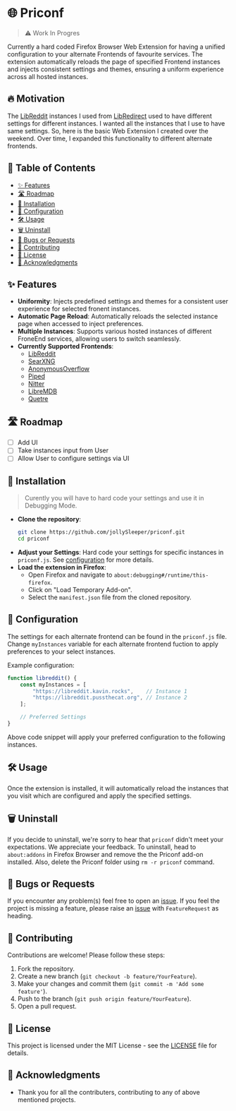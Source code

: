 # 🌐 Priconf

> ⚠️ Work In Progres

Currently a hard coded Firefox Browser Web Extension for having a unified configuration to your alternate Frontends of favourite services. The extension automatically reloads the page of specified Frontend instances and injects consistent settings and themes, ensuring a uniform experience across all hosted instances.

## 🔥 Motivation

The [LibReddit](https://github.com/libreddit/libreddit) instances I used from [LibRedirect](https://github.com/libredirect/browser_extension) used to have different settings for different instances.
I wanted all the instances that I use to have same settings. So, here is the basic Web Extension I created over the weekend.
Over time, I expanded this functionality to different alternate frontends.

## 📖 Table of Contents

- [✨ Features](#-features)
- [🛣️ Roadmap](#-roadmap)
- [🚀 Installation](#-installation)
- [🔧 Configuration](#-configuration)
- [🛠️ Usage](#-usage)
- [🗑️ Uninstall](#-uninstall)
- [🐛 Bugs or Requests](#-bugs-or-requests)
- [🤝 Contributing](#-contributing)
- [📄 License](#-license)
- [🙏 Acknowledgments](#-acknowledgments)

## ✨ Features

- **Uniformity**: Injects predefined settings and themes for a consistent user experience for selected fronent instances.
- **Automatic Page Reload**: Automatically reloads the selected instance page when accessed to inject preferences.
- **Multiple Instances**: Supports various hosted instances of different FroneEnd services, allowing users to switch seamlessly.
- **Currently Supported Frontends**:
    - [LibReddit](https://github.com/libreddit/libreddit)
    - [SearXNG](https://github.com/searxng/searxng)
    - [AnonymousOverflow](https://github.com/httpjamesm/AnonymousOverflow)
    - [Piped](https://github.com/TeamPiped/Piped)
    - [Nitter](https://github.com/zedeus/nitter)
    - [LibreMDB](https://github.com/zyachel/libremdb)
    - [Quetre](https://github.com/zyachel/quetre)

## 🛣️ Roadmap

- [ ] Add UI
- [ ] Take instances input from User
- [ ] Allow User to configure settings via UI

## 🚀 Installation

> Curently you will have to hard code your settings and use it in Debugging Mode.

- **Clone the repository**:
   ```bash
   git clone https://github.com/jollySleeper/priconf.git
   cd priconf
   ```
- **Adjust your Settings**:
    Hard code your settings for specific instances in `priconf.js`. See [configuration](#configuration) for more details.
- **Load the extension in Firefox**:
   - Open Firefox and navigate to `about:debugging#/runtime/this-firefox`.
   - Click on "Load Temporary Add-on".
   - Select the `manifest.json` file from the cloned repository.

## 🔧 Configuration

The settings for each alternate frontend can be found in the `priconf.js` file.
Change `myInstances` variable for each alternate frontend fuction to apply preferences to your select instances.

Example configuration:
```javascript
function libreddit() {
    const myInstances = [
        "https://libreddit.kavin.rocks",    // Instance 1
        "https://libreddit.pussthecat.org", // Instance 2
    ];

    // Preferred Settings 
}
```

Above code snippet will apply your preferred configuration to the following instances.

## 🛠️ Usage

Once the extension is installed, it will automatically reload the instances that you visit which are configured and apply the specified settings.

## 🗑️ Uninstall

If you decide to uninstall, we're sorry to hear that `priconf` didn't meet your expectations. We appreciate your feedback. 
To uninstall, head to `about:addons` in Firefox Browser and remove the the Priconf add-on installed.
Also, delete the Priconf folder using `rm -r priconf` command.

## 🐛 Bugs or Requests

If you encounter any problem(s) feel free to open an [issue](https://github.com/jollySleeper/priconf/issues/new).
If you feel the project is missing a feature, please raise an [issue](https://github.com/jollySleeper/priconf/issues/new) with `FeatureRequest` as heading.

## 🤝 Contributing

Contributions are welcome! Please follow these steps:

1. Fork the repository.
2. Create a new branch (`git checkout -b feature/YourFeature`).
3. Make your changes and commit them (`git commit -m 'Add some feature'`).
4. Push to the branch (`git push origin feature/YourFeature`).
5. Open a pull request.

## 📄 License

This project is licensed under the MIT License - see the [LICENSE](https://github.com/jollySleeper/priconf/blob/main/LICENSE) file for details.

## 🙏 Acknowledgments

- Thank you for all the contributers, contributing to any of above mentioned projects.
